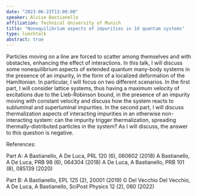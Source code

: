 ```yaml
---
date: "2023-06-23T13:00:00"
speaker: Alvise Bastianello
affiliation: Technical University of Munich
title: "Nonequilibrium aspects of impurities in 1d quantum systems"
type: lunchtalk
abstract: true
---
```


Particles moving on a line are forced to scatter among themselves and with obstacles, enhancing the effect of interactions. In this talk, I will discuss some nonequilibrium aspects of extended quantum many-body systems in the presence of an impurity, in the form of a localized deformation of the Hamiltonian.
In particular, I will focus on two different scenarios. In the first part, I will consider lattice systems, thus having a maximum velocity of excitations due to the Lieb-Robinson bound, in the presence of an impurity moving with constant velocity and discuss how the system reacts to subluminal and superluminal impurities.
In the second part, I will discuss thermalization aspects of interacting impurities in an otherwise non-interacting system: can the impurity trigger thermalization, spreading thermally-distributed particles in the system? As I will discuss, the answer to this question is negative.

References:

Part A:
A Bastianello, A De Luca, PRL 120 (6), 060602 (2018)
A Bastianello, A De Luca, PRB 98 (6), 064304 (2018)
A De Luca, A Bastianello, PRB 101 (8), 085139 (2020)

Part B:
A Bastianello, EPL 125 (2), 20001 (2019)
G Del Vecchio Del Vecchio, A De Luca, A Bastianello, SciPost Physics 12 (2), 060 (2022)